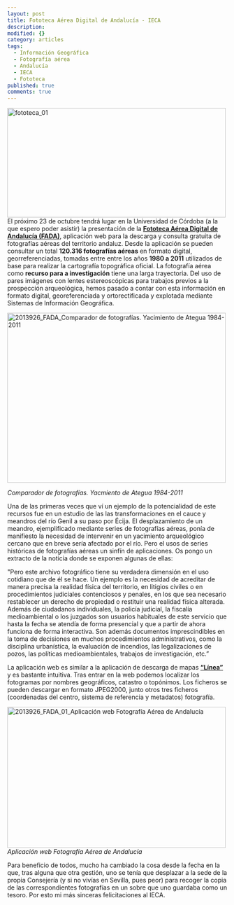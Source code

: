 ```yaml
---
layout: post
title: Fototeca Aérea Digital de Andalucía - IECA
description: 
modified: {}
category: articles
tags: 
  - Información Geográfica
  - Fotografía aérea
  - Andalucía
  - IECA
  - Fototeca
published: true
comments: true
---
```

<a href="http://www.flickr.com/photos/115384326@N07/12147512825/" title="fototeca_01 por Patricio Soriano, en Flickr"><img src="http://farm6.staticflickr.com/5503/12147512825_52ff80c723.jpg" width="500" height="250" alt="fototeca_01"></a>
El próximo 23 de octubre tendrá lugar en la Universidad de Córdoba (a la que espero poder asistir) la presentación de la [**Fototeca Aérea Digital de Andalucía (FADA)**](http://www.juntadeandalucia.es/institutodeestadisticaycartografia/fototeca/), aplicación web para la descarga y consulta gratuita de fotografías aéreas del territorio andaluz. Desde la aplicación se pueden consultar un total **120.316 fotografías aéreas** en formato digital, georreferenciadas, tomadas entre entre los años **1980 a 2011** utilizados de base para realizar la cartografía topográfica oficial.
La fotografía aérea como **recurso para a investigación** tiene una larga trayectoria. Del uso de pares imágenes con lentes estereoscópicas para trabajos previos a la prospección arqueológica, hemos pasado a contar con esta información en formato digital, georeferenciada y ortorectificada y explotada mediante Sistemas de Información Geográfica.

<a href="http://www.flickr.com/photos/115384326@N07/12147765983/" title="2013926_FADA_Comparador de fotografías. Yacimiento de Ategua 1984-2011 por Patricio Soriano, en Flickr"><img src="http://farm6.staticflickr.com/5501/12147765983_02d8e17edc.jpg" width="500" height="388" alt="2013926_FADA_Comparador de fotografías. Yacimiento de Ategua 1984-2011"></a>

*Comparador de fotografías. Yacmiento de Ategua 1984-2011*

Una de las primeras veces que ví un ejemplo de la potencialidad de este recursos fue en un estudio de las las transformaciones en el cauce y meandros del río Genil a su paso por Écija. El desplazamiento de un meandro, ejemplificado mediante series de fotografías aéreas, ponía de manifiesto la necesidad de intervenir en un yacimiento arqueológico cercano que en breve sería afectado por el río. Pero el usos de series históricas de fotografías aéreas un sinfín de aplicaciones. Os pongo un extracto de la noticia donde se exponen algunas de ellas:

"Pero este archivo fotográfico tiene su verdadera dimensión en el uso cotidiano que de él se hace. Un ejemplo es la necesidad de acreditar de manera precisa la realidad física del territorio, en litigios civiles o en procedimientos judiciales contenciosos y penales, en los que sea necesario restablecer un derecho de propiedad o restituir una realidad física alterada. Además de ciudadanos individuales, la policía judicial, la fiscalía medioambiental o los juzgados son usuarios habituales de este servicio que hasta la fecha se atendía de forma presencial y que a partir de ahora funciona de forma interactiva. Son además documentos imprescindibles en la toma de decisiones en muchos procedimientos administrativos, como la disciplina urbanística, la evaluación de incendios, las legalizaciones de pozos, las políticas medioambientales,  trabajos de investigación, etc.”

La aplicación web es similar a la aplicación de descarga de mapas [**“Línea”**](http://www.juntadeandalucia.es/institutodeestadisticaycartografia/lineav2/web/) y es bastante intuitiva. Tras entrar en la web podemos localizar los fotogramas por nombres geográficos, catastro o topónimos. Los ficheros se pueden descargar en formato JPEG2000, junto otros tres ficheros (coordenadas del centro, sistema de referencia y metadatos) fotografía.


<a href="http://www.flickr.com/photos/115384326@N07/12147516015/" title="2013926_FADA_01_Aplicación web Fotografía Aérea de Andalucía por Patricio Soriano, en Flickr"><img src="http://farm4.staticflickr.com/3770/12147516015_c4c9ea82c8.jpg" width="500" height="322" alt="2013926_FADA_01_Aplicación web Fotografía Aérea de Andalucía"></a>
*Aplicación web Fotografía Aérea de Andalucía*

Para beneficio de todos, mucho ha cambiado la cosa desde la fecha en la que, tras alguna que otra gestión, uno se tenía que desplazar a la sede de la propia Consejería (y si no vivías en Sevilla, pues peor) para recoger la copia de las correspondientes fotografías en un sobre que uno guardaba como un  tesoro. Por esto mi más sinceras felicitaciones al IECA.
